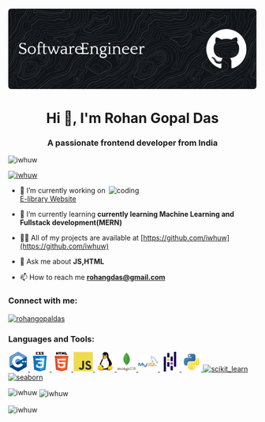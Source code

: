 ![logo](https://github.com/iwhuw/iwhuw/blob/main/github-header-image.png)
<h1 align="center">Hi 👋, I'm Rohan Gopal Das</h1>
<h3 align="center">A passionate frontend developer from India</h3>


<p align="left"> <img src="https://komarev.com/ghpvc/?username=iwhuw&label=Profile%20views&color=0e75b6&style=flat" alt="iwhuw" /> </p>

<p align="left"> <a href="https://github.com/ryo-ma/github-profile-trophy"><img src="https://github-profile-trophy.vercel.app/?username=iwhuw" alt="iwhuw" /></a> </p>

<img align = "right" alt ="coding" width= 300 border-radius = 10  src= "https://tenor.com/view/hacker-hacker-man-hacking-hackers-hack-gif-23864910">

- 🔭 I’m currently working on [E-library Website](https://github.com/iwhuw/iwhuw)

- 🌱 I’m currently learning **currently learning Machine Learning and Fullstack development(MERN)**

- 👨‍💻 All of my projects are available at [https://github.com/iwhuw](https://github.com/iwhuw)

- 💬 Ask me about **JS,HTML**

- 📫 How to reach me **rohangdas@gmail.com**

<h3 align="left">Connect with me:</h3>
<p align="left">
<a href="https://kaggle.com/rohangopaldas" target="blank"><img align="center" src="https://raw.githubusercontent.com/rahuldkjain/github-profile-readme-generator/master/src/images/icons/Social/kaggle.svg" alt="rohangopaldas" height="30" width="40" /></a>
</p>

<h3 align="left">Languages and Tools:</h3>
<p align="left"> <a href="https://www.w3schools.com/cpp/" target="_blank" rel="noreferrer"> <img src="https://raw.githubusercontent.com/devicons/devicon/master/icons/cplusplus/cplusplus-original.svg" alt="cplusplus" width="40" height="40"/> </a> <a href="https://www.w3schools.com/css/" target="_blank" rel="noreferrer"> <img src="https://raw.githubusercontent.com/devicons/devicon/master/icons/css3/css3-original-wordmark.svg" alt="css3" width="40" height="40"/> </a> <a href="https://www.w3.org/html/" target="_blank" rel="noreferrer"> <img src="https://raw.githubusercontent.com/devicons/devicon/master/icons/html5/html5-original-wordmark.svg" alt="html5" width="40" height="40"/> </a> <a href="https://developer.mozilla.org/en-US/docs/Web/JavaScript" target="_blank" rel="noreferrer"> <img src="https://raw.githubusercontent.com/devicons/devicon/master/icons/javascript/javascript-original.svg" alt="javascript" width="40" height="40"/> </a> <a href="https://www.linux.org/" target="_blank" rel="noreferrer"> <img src="https://raw.githubusercontent.com/devicons/devicon/master/icons/linux/linux-original.svg" alt="linux" width="40" height="40"/> </a> <a href="https://www.mongodb.com/" target="_blank" rel="noreferrer"> <img src="https://raw.githubusercontent.com/devicons/devicon/master/icons/mongodb/mongodb-original-wordmark.svg" alt="mongodb" width="40" height="40"/> </a> <a href="https://www.mysql.com/" target="_blank" rel="noreferrer"> <img src="https://raw.githubusercontent.com/devicons/devicon/master/icons/mysql/mysql-original-wordmark.svg" alt="mysql" width="40" height="40"/> </a> <a href="https://pandas.pydata.org/" target="_blank" rel="noreferrer"> <img src="https://raw.githubusercontent.com/devicons/devicon/2ae2a900d2f041da66e950e4d48052658d850630/icons/pandas/pandas-original.svg" alt="pandas" width="40" height="40"/> </a> <a href="https://www.python.org" target="_blank" rel="noreferrer"> <img src="https://raw.githubusercontent.com/devicons/devicon/master/icons/python/python-original.svg" alt="python" width="40" height="40"/> </a> <a href="https://scikit-learn.org/" target="_blank" rel="noreferrer"> <img src="https://upload.wikimedia.org/wikipedia/commons/0/05/Scikit_learn_logo_small.svg" alt="scikit_learn" width="40" height="40"/> </a> <a href="https://seaborn.pydata.org/" target="_blank" rel="noreferrer"> <img src="https://seaborn.pydata.org/_images/logo-mark-lightbg.svg" alt="seaborn" width="40" height="40"/> </a> </p>

<p><img align="left" src="https://github-readme-stats.vercel.app/api/top-langs?username=iwhuw&show_icons=true&locale=en&layout=compact" alt="iwhuw" /></p>

<p>&nbsp;<img align="center" src="https://github-readme-stats.vercel.app/api?username=iwhuw&show_icons=true&locale=en" alt="iwhuw" /></p>

<p><img align="center" src="https://github-readme-streak-stats.herokuapp.com/?user=iwhuw&" alt="iwhuw" /></p>

